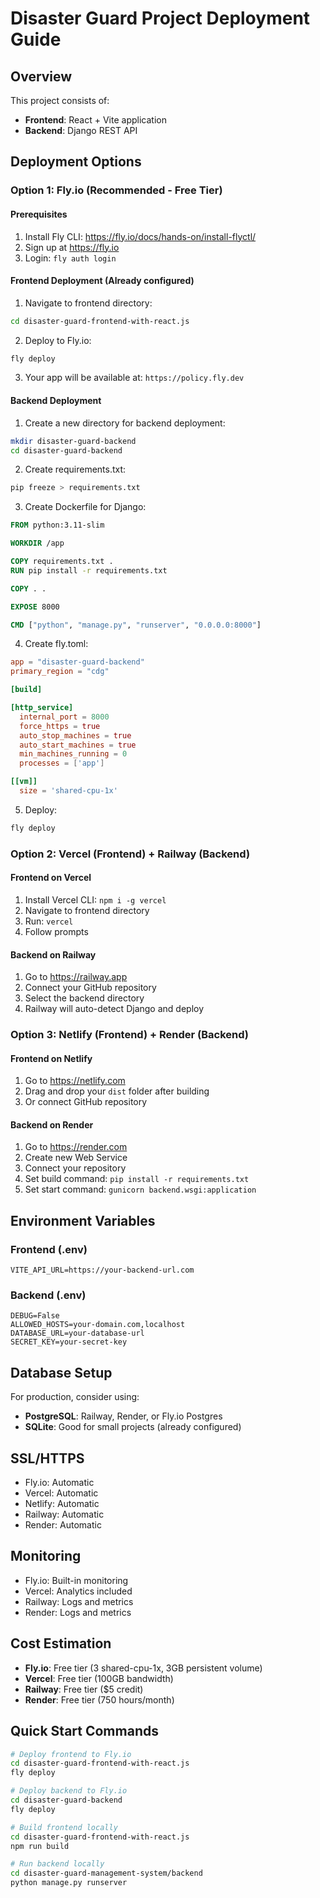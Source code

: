# Disaster Guard Project Deployment Guide

## Overview
This project consists of:
- **Frontend**: React + Vite application
- **Backend**: Django REST API

## Deployment Options

### Option 1: Fly.io (Recommended - Free Tier)

#### Prerequisites
1. Install Fly CLI: https://fly.io/docs/hands-on/install-flyctl/
2. Sign up at https://fly.io
3. Login: `fly auth login`

#### Frontend Deployment (Already configured)

1. Navigate to frontend directory:
```bash
cd disaster-guard-frontend-with-react.js
```

2. Deploy to Fly.io:
```bash
fly deploy
```

3. Your app will be available at: `https://policy.fly.dev`

#### Backend Deployment

1. Create a new directory for backend deployment:
```bash
mkdir disaster-guard-backend
cd disaster-guard-backend
```

2. Create requirements.txt:
```bash
pip freeze > requirements.txt
```

3. Create Dockerfile for Django:
```dockerfile
FROM python:3.11-slim

WORKDIR /app

COPY requirements.txt .
RUN pip install -r requirements.txt

COPY . .

EXPOSE 8000

CMD ["python", "manage.py", "runserver", "0.0.0.0:8000"]
```

4. Create fly.toml:
```toml
app = "disaster-guard-backend"
primary_region = "cdg"

[build]

[http_service]
  internal_port = 8000
  force_https = true
  auto_stop_machines = true
  auto_start_machines = true
  min_machines_running = 0
  processes = ['app']

[[vm]]
  size = 'shared-cpu-1x'
```

5. Deploy:
```bash
fly deploy
```

### Option 2: Vercel (Frontend) + Railway (Backend)

#### Frontend on Vercel
1. Install Vercel CLI: `npm i -g vercel`
2. Navigate to frontend directory
3. Run: `vercel`
4. Follow prompts

#### Backend on Railway
1. Go to https://railway.app
2. Connect your GitHub repository
3. Select the backend directory
4. Railway will auto-detect Django and deploy

### Option 3: Netlify (Frontend) + Render (Backend)

#### Frontend on Netlify
1. Go to https://netlify.com
2. Drag and drop your `dist` folder after building
3. Or connect GitHub repository

#### Backend on Render
1. Go to https://render.com
2. Create new Web Service
3. Connect your repository
4. Set build command: `pip install -r requirements.txt`
5. Set start command: `gunicorn backend.wsgi:application`

## Environment Variables

### Frontend (.env)
```env
VITE_API_URL=https://your-backend-url.com
```

### Backend (.env)
```env
DEBUG=False
ALLOWED_HOSTS=your-domain.com,localhost
DATABASE_URL=your-database-url
SECRET_KEY=your-secret-key
```

## Database Setup

For production, consider using:
- **PostgreSQL**: Railway, Render, or Fly.io Postgres
- **SQLite**: Good for small projects (already configured)

## SSL/HTTPS
- Fly.io: Automatic
- Vercel: Automatic
- Netlify: Automatic
- Railway: Automatic
- Render: Automatic

## Monitoring
- Fly.io: Built-in monitoring
- Vercel: Analytics included
- Railway: Logs and metrics
- Render: Logs and metrics

## Cost Estimation
- **Fly.io**: Free tier (3 shared-cpu-1x, 3GB persistent volume)
- **Vercel**: Free tier (100GB bandwidth)
- **Railway**: Free tier ($5 credit)
- **Render**: Free tier (750 hours/month)

## Quick Start Commands

```bash
# Deploy frontend to Fly.io
cd disaster-guard-frontend-with-react.js
fly deploy

# Deploy backend to Fly.io
cd disaster-guard-backend
fly deploy

# Build frontend locally
cd disaster-guard-frontend-with-react.js
npm run build

# Run backend locally
cd disaster-guard-management-system/backend
python manage.py runserver
```

